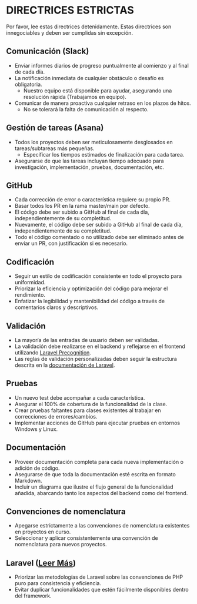 # DIRECTRICES ESTRICTAS

Por favor, lee estas directrices detenidamente. Estas directrices son innegociables y deben ser cumplidas sin excepción.

## Comunicación (Slack)

- Enviar informes diarios de progreso puntualmente al comienzo y al final de cada día.
- La notificación inmediata de cualquier obstáculo o desafío es obligatoria.
  - Nuestro equipo está disponible para ayudar, asegurando una resolución rápida (Trabajamos en equipo).
- Comunicar de manera proactiva cualquier retraso en los plazos de hitos.
  - No se tolerará la falta de comunicación al respecto.

## Gestión de tareas (Asana)

- Todos los proyectos deben ser meticulosamente desglosados en tareas/subtareas más pequeñas.
  - Especificar los tiempos estimados de finalización para cada tarea.
- Asegurarse de que las tareas incluyan tiempo adecuado para investigación, implementación, pruebas, documentación, etc.

## GitHub

- Cada corrección de error o característica requiere su propio PR.
- Basar todos los PR en la rama master/main por defecto.
- El código debe ser subido a GitHub al final de cada día, independientemente de su completitud.
- Nuevamente, el código debe ser subido a GitHub al final de cada día, independientemente de su completitud.
- Todo el código comentado o no utilizado debe ser eliminado antes de enviar un PR, con justificación si es necesario.

## Codificación

- Seguir un estilo de codificación consistente en todo el proyecto para uniformidad.
- Priorizar la eficiencia y optimización del código para mejorar el rendimiento.
- Enfatizar la legibilidad y mantenibilidad del código a través de comentarios claros y descriptivos.

## Validación

- La mayoría de las entradas de usuario deben ser validadas.
- La validación debe realizarse en el backend y reflejarse en el frontend utilizando [Laravel Precognition](https://laravel.com/docs/11.x/precognition).
- Las reglas de validación personalizadas deben seguir la estructura descrita en la [documentación de Laravel](https://laravel.com/docs/validation#custom-validation-rules).


## Pruebas

- Un nuevo test debe acompañar a cada característica.
- Asegurar el 100% de cobertura de la funcionalidad de la clase.
- Crear pruebas faltantes para clases existentes al trabajar en correcciones de errores/cambios.
- Implementar acciones de GitHub para ejecutar pruebas en entornos Windows y Linux.

## Documentación
- Proveer documentación completa para cada nueva implementación o adición de código.
- Asegurarse de que toda la documentación esté escrita en formato Markdown.
- Incluir un diagrama que ilustre el flujo general de la funcionalidad añadida, abarcando tanto los aspectos del backend como del frontend.

## Convenciones de nomenclatura

- Apegarse estrictamente a las convenciones de nomenclatura existentes en proyectos en curso.
- Seleccionar y aplicar consistentemente una convención de nomenclatura para nuevos proyectos.

## Laravel ([Leer Más](./PHP.md))

- Priorizar las metodologías de Laravel sobre las convenciones de PHP puro para consistencia y eficiencia.
- Evitar duplicar funcionalidades que estén fácilmente disponibles dentro del framework.
